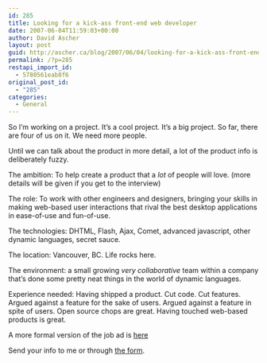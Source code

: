 ```yaml
---
id: 285
title: Looking for a kick-ass front-end web developer
date: 2007-06-04T11:59:03+00:00
author: David Ascher
layout: post
guid: http://ascher.ca/blog/2007/06/04/looking-for-a-kick-ass-front-end-web-developer/
permalink: /?p=285
restapi_import_id:
  - 5780561eab8f6
original_post_id:
  - "285"
categories:
  - General
---
```

So I&#8217;m working on a project. It&#8217;s a cool project. It&#8217;s a big project. So far, there are four of us on it. We need more people.

Until we can talk about the product in more detail, a lot of the product info is deliberately fuzzy.

The ambition: To help create a product that a _lot_ of people will love. (more details will be given if you get to the interview)

The role: To work with other engineers and designers, bringing your skills in making web-based user interactions that rival the best desktop applications in ease-of-use and fun-of-use.

The technologies: DHTML, Flash, Ajax, Comet, advanced javascript, other dynamic languages, secret sauce.

The location: Vancouver, BC. Life rocks here.

The environment: a small growing _very collaborative_ team within a company that&#8217;s done some pretty neat things in the world of dynamic languages.

Experience needed: Having shipped a product. Cut code. Cut features. Argued against a feature for the sake of users. Argued against a feature in spite of users. Open source chops are great. Having touched web-based products is great.

A more formal version of the job ad is [here](http://activestate.com/company/careers/jobs/2007_05_18_0)

Send your info to me or through [the form](http://activestate.com/cgibin/jobs/apply.pl?position=Web%20Application%20Developer).